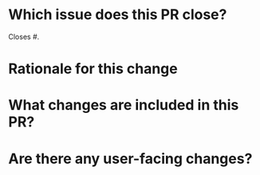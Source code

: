 # Which issue does this PR close?

<!---
We generally require a GitHub issue to be filed for all bug fixes and enhancements and this helps us generate change logs for our releases. You can link an issue to this PR using the GitHub syntax. For example `Closes #123` indicates that this PR will close issue #123.
-->

Closes #.

# Rationale for this change
 
 <!---
 Why are you proposing this change? If this is already explained clearly in the issue then this section is not needed.
 Explaining clearly why changes are proposed helps reviewers understand your changes and offer better suggestions for fixes.
-->

# What changes are included in this PR?

<!---
There is no need to duplicate the description in the issue here but it is sometimes worth providing a summary of the individual changes in this PR.
-->

# Are there any user-facing changes?


<!---
If there are user-facing changes then we may require documentation to be updated before approving the PR.
-->

<!---
If there are any breaking changes to public APIs, please add the `breaking change` label.
-->
